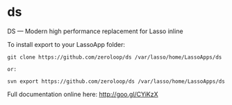 ds
==

DS — Modern high performance replacement for Lasso inline

To install export to your LassoApp folder:

	git clone https://github.com/zeroloop/ds /var/lasso/home/LassoApps/ds

	or:
	
	svn export https://github.com/zeroloop/ds /var/lasso/home/LassoApps/ds

Full documentation online here: http://goo.gl/CYiKzX
